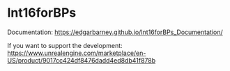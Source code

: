 # Int16forBPs

Documentation: https://edgarbarney.github.io/Int16forBPs_Documentation/

If you want to support the development: https://www.unrealengine.com/marketplace/en-US/product/9017cc424df8476dadd4ed8db41f878b
